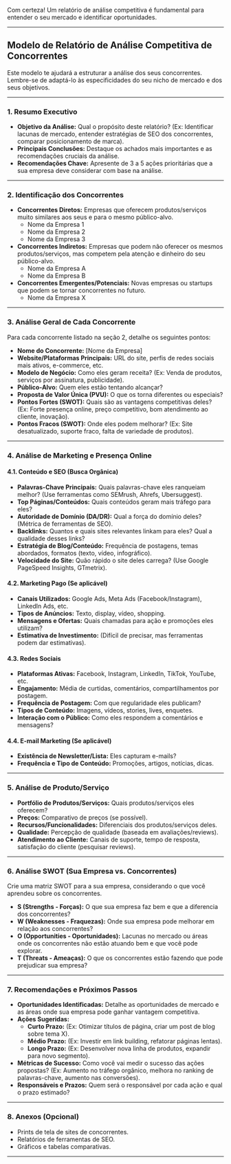Com certeza! Um relatório de análise competitiva é fundamental para entender o seu mercado e identificar oportunidades.

---

## Modelo de Relatório de Análise Competitiva de Concorrentes

Este modelo te ajudará a estruturar a análise dos seus concorrentes. Lembre-se de adaptá-lo às especificidades do seu nicho de mercado e dos seus objetivos.

---

### 1. Resumo Executivo

* **Objetivo da Análise:** Qual o propósito deste relatório? (Ex: Identificar lacunas de mercado, entender estratégias de SEO dos concorrentes, comparar posicionamento de marca).
* **Principais Conclusões:** Destaque os achados mais importantes e as recomendações cruciais da análise.
* **Recomendações Chave:** Apresente de 3 a 5 ações prioritárias que a sua empresa deve considerar com base na análise.

---

### 2. Identificação dos Concorrentes

* **Concorrentes Diretos:** Empresas que oferecem produtos/serviços muito similares aos seus e para o mesmo público-alvo.
    * Nome da Empresa 1
    * Nome da Empresa 2
    * Nome da Empresa 3
* **Concorrentes Indiretos:** Empresas que podem não oferecer os mesmos produtos/serviços, mas competem pela atenção e dinheiro do seu público-alvo.
    * Nome da Empresa A
    * Nome da Empresa B
* **Concorrentes Emergentes/Potenciais:** Novas empresas ou startups que podem se tornar concorrentes no futuro.
    * Nome da Empresa X

---

### 3. Análise Geral de Cada Concorrente

Para cada concorrente listado na seção 2, detalhe os seguintes pontos:

* **Nome do Concorrente:** [Nome da Empresa]
* **Website/Plataformas Principais:** URL do site, perfis de redes sociais mais ativos, e-commerce, etc.
* **Modelo de Negócio:** Como eles geram receita? (Ex: Venda de produtos, serviços por assinatura, publicidade).
* **Público-Alvo:** Quem eles estão tentando alcançar?
* **Proposta de Valor Única (PVU):** O que os torna diferentes ou especiais?
* **Pontos Fortes (SWOT):** Quais são as vantagens competitivas deles? (Ex: Forte presença online, preço competitivo, bom atendimento ao cliente, inovação).
* **Pontos Fracos (SWOT):** Onde eles podem melhorar? (Ex: Site desatualizado, suporte fraco, falta de variedade de produtos).

---

### 4. Análise de Marketing e Presença Online

#### 4.1. Conteúdo e SEO (Busca Orgânica)

* **Palavras-Chave Principais:** Quais palavras-chave eles ranqueiam melhor? (Use ferramentas como SEMrush, Ahrefs, Ubersuggest).
* **Top Páginas/Conteúdos:** Quais conteúdos geram mais tráfego para eles?
* **Autoridade de Domínio (DA/DR):** Qual a força do domínio deles? (Métrica de ferramentas de SEO).
* **Backlinks:** Quantos e quais sites relevantes linkam para eles? Qual a qualidade desses links?
* **Estratégia de Blog/Conteúdo:** Frequência de postagens, temas abordados, formatos (texto, vídeo, infográfico).
* **Velocidade do Site:** Quão rápido o site deles carrega? (Use Google PageSpeed Insights, GTmetrix).

#### 4.2. Marketing Pago (Se aplicável)

* **Canais Utilizados:** Google Ads, Meta Ads (Facebook/Instagram), LinkedIn Ads, etc.
* **Tipos de Anúncios:** Texto, display, vídeo, shopping.
* **Mensagens e Ofertas:** Quais chamadas para ação e promoções eles utilizam?
* **Estimativa de Investimento:** (Difícil de precisar, mas ferramentas podem dar estimativas).

#### 4.3. Redes Sociais

* **Plataformas Ativas:** Facebook, Instagram, LinkedIn, TikTok, YouTube, etc.
* **Engajamento:** Média de curtidas, comentários, compartilhamentos por postagem.
* **Frequência de Postagem:** Com que regularidade eles publicam?
* **Tipos de Conteúdo:** Imagens, vídeos, stories, lives, enquetes.
* **Interação com o Público:** Como eles respondem a comentários e mensagens?

#### 4.4. E-mail Marketing (Se aplicável)

* **Existência de Newsletter/Lista:** Eles capturam e-mails?
* **Frequência e Tipo de Conteúdo:** Promoções, artigos, notícias, dicas.

---

### 5. Análise de Produto/Serviço

* **Portfólio de Produtos/Serviços:** Quais produtos/serviços eles oferecem?
* **Preços:** Comparativo de preços (se possível).
* **Recursos/Funcionalidades:** Diferenciais dos produtos/serviços deles.
* **Qualidade:** Percepção de qualidade (baseada em avaliações/reviews).
* **Atendimento ao Cliente:** Canais de suporte, tempo de resposta, satisfação do cliente (pesquisar reviews).

---

### 6. Análise SWOT (Sua Empresa vs. Concorrentes)

Crie uma matriz SWOT para a sua empresa, considerando o que você aprendeu sobre os concorrentes.

* **S (Strengths - Forças):** O que sua empresa faz bem e que a diferencia dos concorrentes?
* **W (Weaknesses - Fraquezas):** Onde sua empresa pode melhorar em relação aos concorrentes?
* **O (Opportunities - Oportunidades):** Lacunas no mercado ou áreas onde os concorrentes não estão atuando bem e que você pode explorar.
* **T (Threats - Ameaças):** O que os concorrentes estão fazendo que pode prejudicar sua empresa?

---

### 7. Recomendações e Próximos Passos

* **Oportunidades Identificadas:** Detalhe as oportunidades de mercado e as áreas onde sua empresa pode ganhar vantagem competitiva.
* **Ações Sugeridas:**
    * **Curto Prazo:** (Ex: Otimizar títulos de página, criar um post de blog sobre tema X).
    * **Médio Prazo:** (Ex: Investir em link building, refatorar páginas lentas).
    * **Longo Prazo:** (Ex: Desenvolver nova linha de produtos, expandir para novo segmento).
* **Métricas de Sucesso:** Como você vai medir o sucesso das ações propostas? (Ex: Aumento no tráfego orgânico, melhora no ranking de palavras-chave, aumento nas conversões).
* **Responsáveis e Prazos:** Quem será o responsável por cada ação e qual o prazo estimado?

---

### 8. Anexos (Opcional)

* Prints de tela de sites de concorrentes.
* Relatórios de ferramentas de SEO.
* Gráficos e tabelas comparativas.

---
